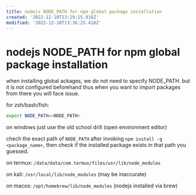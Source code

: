 ```yaml
---
title: nodejs NODE_PATH for npm global package installation
created: '2022-12-10T13:29:15.916Z'
modified: '2022-12-10T13:36:25.418Z'
---
```


# nodejs NODE_PATH for npm global package installation

when installing global ackages, we do not need to specify NODE_PATH. but it is not configured beforehand thus when you want to import packages from there you will face issue.

for zsh/bash/fish:

```bash
export NODE_PATH=<NODE_PATH>
```

on windows just use the old school drill (open environment editor)

chech the exact path of `NODE_PATH` after invoking `npm install -g <package_name>`, then check if the installed package exists in that path you guessed.

on termux: `/data/data/com.termux/files/usr/lib/node_modules`

on kali: `/usr/local/lib/node_modules` (may be inaccurate)

on macos: `/opt/homebrew/lib/node_modules` (nodejs installed via brew)

